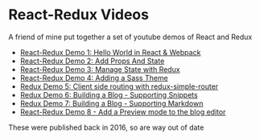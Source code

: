 # React-Redux Videos

A friend of mine put together a set of youtube demos of React and Redux

* [React-Redux Demo 1: Hello World in React & Webpack](https://www.youtube.com/watch?v=MMr5y4VHNtg)
* [React-Redux Demo 2: Add Props And State](https://www.youtube.com/watch?v=oHyYF44I3-U)
* [React-Redux Demo 3: Manage State with Redux](https://www.youtube.com/watch?v=v9jtYQDNKcI)
* [React-Redux Demo 4: Adding a Sass Theme](https://www.youtube.com/watch?v=kaavQHio5sU)
* [Redux Demo 5: Client side routing with redux-simple-router](https://www.youtube.com/watch?v=mFa0cSV3vCc)
* [Redux Demo 6: Building a Blog - Supporting Snippets](https://www.youtube.com/watch?v=E-3M-hMZrfU)
* [Redux Demo 7: Building a Blog - Supporting Markdown](https://www.youtube.com/watch?v=eOWk3-phbq8)
* [React-Redux Demo 8 - Add a Preview mode to the blog editor](https://www.youtube.com/watch?v=Im4zK7CR7mE&t=89s)

These were published back in 2016, so are way out of date


